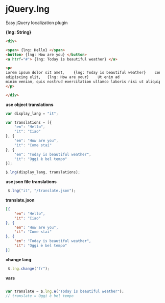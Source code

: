# jQuery.lng
Easy jQuery localization plugin


**{lng: String}**

```html
<div>

<span> {lng: Hello} </span>
<button> {lng: How are you} </button>
<a htrf="#"> {lng: Today is beautiful weather} </a>

<p>
Lorem ipsum dolor sit amet,    {lng: Today is beautiful weather}    consectetur 
adipiscing elit,   {lng: How are your}    Ut enim ad
minim veniam, quis nostrud exercitation ullamco laboris nisi ut aliquip ex ea commodo consequat.
</p>

</div>
```


**use object translations**
```js
var display_lang = "it";

var translations = [{
    "en": "Hello",
    "it": "Ciao"
}, {
    "en": "How are you",
    "it": "Come stai"
}, {
    "en": "Today is beautiful weather",
    "it": "Oggi è bel tempo"
}];

$.lng(display_lang, translations);
```

**use json file translations**
```js
 $.lng("it", "/translate.json");
```

**translate.json**

```json
[{
    "en": "Hello",
    "it": "Ciao"
}, {
    "en": "How are you",
    "it": "Come stai"
}, {
    "en": "Today is beautiful weather",
    "it": "Oggi è bel tempo"
}]
```

**change lang**
```js
 $.lng.change("fr");
```

**vars**
```js

var translate = $.lng.e("Today is beautiful weather");
// translate = Oggi è bel tempo 

```



